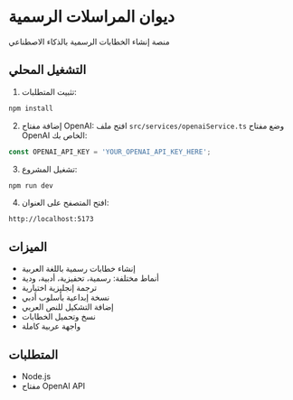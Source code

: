 
# ديوان المراسلات الرسمية

منصة إنشاء الخطابات الرسمية بالذكاء الاصطناعي

## التشغيل المحلي

1. تثبيت المتطلبات:
```bash
npm install
```

2. إضافة مفتاح OpenAI:
افتح ملف `src/services/openaiService.ts` وضع مفتاح OpenAI الخاص بك:
```javascript
const OPENAI_API_KEY = 'YOUR_OPENAI_API_KEY_HERE';
```

3. تشغيل المشروع:
```bash
npm run dev
```

4. افتح المتصفح على العنوان:
```
http://localhost:5173
```

## الميزات

- إنشاء خطابات رسمية باللغة العربية
- أنماط مختلفة: رسمية، تحفيزية، أدبية، ودية
- ترجمة إنجليزية اختيارية
- نسخة إبداعية بأسلوب أدبي
- إضافة التشكيل للنص العربي
- نسخ وتحميل الخطابات
- واجهة عربية كاملة

## المتطلبات

- Node.js
- مفتاح OpenAI API
```
